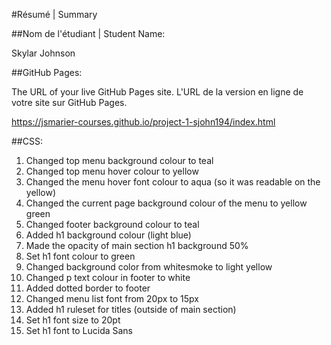 #Résumé | Summary

##Nom de l'étudiant | Student Name: 

Skylar Johnson

##GitHub Pages: 

The URL of your live GitHub Pages site. L'URL de la version en ligne de votre site sur GitHub Pages.

https://jsmarier-courses.github.io/project-1-sjohn194/index.html

##CSS:

1. Changed top menu background colour to teal
2. Changed top menu hover colour to yellow
3. Changed the menu hover font colour to aqua (so it was readable on the yellow)
4. Changed the current page background colour of the menu to yellow green
5. Changed footer background colour to teal
6. Added h1 background colour (light blue)
7. Made the opacity of main section h1 background 50%
8. Set h1 font colour to green
9. Changed background color from whitesmoke to light yellow
10. Changed p text colour in footer to white
11. Added dotted border to footer
12. Changed menu list font from 20px to 15px
13. Added h1 ruleset for titles (outside of main section)
14. Set h1 font size to 20pt
15. Set h1 font to Lucida Sans
